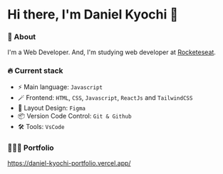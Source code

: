# Hi there, I'm Daniel Kyochi 👋

### 📖 About
 I'm a Web Developer. And, I'm studying web developer at [Rocketeseat](https://rocketseat.com.br/).

### 🔥 Current stack
- ⚡️ Main language: `Javascript`
- 🪄 Frontend: `HTML`, `CSS`, `Javascript`, `ReactJs` and `TailwindCSS`
- 🎨 Layout Design: `Figma`
- 📦 Version Code Control: `Git & Github`
- 🛠 Tools: `VsCode`

### 👨🏻‍💻 Portfolio
https://daniel-kyochi-portfolio.vercel.app/

